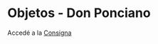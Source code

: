 # Objetos - Don Ponciano
Accedé a la [Consigna](https://docs.google.com/document/d/1-y0IDHoyNv6DCGSH81ZskyxrSzF_ocDQbAXOflfgCUM/edit)
